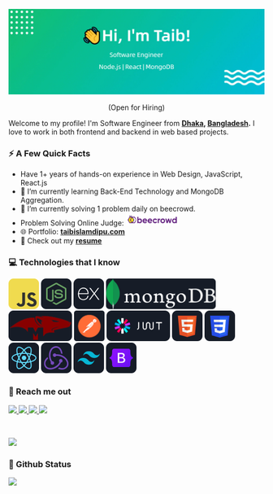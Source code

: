 ![Header](https://raw.githubusercontent.com/taibislamdipu/taibislamdipu/main/assets/github-profile-header.jpg)

<p align="center">(Open for Hiring)</p>

Welcome to my profile! I'm Software Engineer from **[Dhaka](https://en.wikipedia.org/wiki/Dhaka), [Bangladesh](https://en.wikipedia.org/wiki/Bangladesh).** I love to work in both frontend and backend in web based projects.

### ⚡️ A Few Quick Facts

- Have 1+ years of hands-on experience in Web Design, JavaScript, React.js
- 🔭 I’m currently learning Back-End Technology and MongoDB Aggregation.
- 🎯 I’m currently solving 1 problem daily on beecrowd.
- <span left="center">Problem Solving Online Judge: <a href="https://www.beecrowd.com.br/judge/en/profile/834556" target="_blank" alt="beecrowd/taibislamdipu">
  <img src="https://raw.githubusercontent.com/taibislamdipu/taibislamdipu/main/assets/icons/beecrowd.jpg" height=25>
  </a>
  </span>
- 🌐 Portfolio: **[taibislamdipu.com](https://taibislamdipu.netlify.app)**
- 📒 Check out my **[resume](https://drive.google.com/file/d/1zYMToXAO_OC6sUNnp5nM5LtBVq5r0fLU/view?usp=sharing)**

### 💻 Technologies that I know

<p>
<img src="https://raw.githubusercontent.com/taibislamdipu/taibislamdipu/main/assets/icons/javaScript.png" alt="JavaScript"/>
<img src="https://raw.githubusercontent.com/taibislamdipu/taibislamdipu/main/assets/icons/node.png" alt="Node.js"/>
<img src="https://raw.githubusercontent.com/taibislamdipu/taibislamdipu/main/assets/icons/express.png" alt="Express.js"/>
<img src="https://raw.githubusercontent.com/taibislamdipu/taibislamdipu/main/assets/icons/mongodb.png" height="60" alt="MongoDB" />
<img src="https://raw.githubusercontent.com/taibislamdipu/taibislamdipu/main/assets/icons/mongoose.png" width="125" height="60"  alt="mongoose" />
<img src="https://raw.githubusercontent.com/taibislamdipu/taibislamdipu/main/assets/icons/postman.png" width="60" height="60" alt="Postman" />
<img src="https://raw.githubusercontent.com/taibislamdipu/taibislamdipu/main/assets/icons/jwt.png" width="125" height="60" alt="JWT" />
<img src="https://raw.githubusercontent.com/taibislamdipu/taibislamdipu/main/assets/icons/html.png" alt="HTML" />
<img src="https://raw.githubusercontent.com/taibislamdipu/taibislamdipu/main/assets/icons/css.png" alt="CSS" />
<img src="https://raw.githubusercontent.com/taibislamdipu/taibislamdipu/main/assets/icons/react.png" alt="React.js" />
<img src="https://raw.githubusercontent.com/taibislamdipu/taibislamdipu/main/assets/icons/redux.png" alt="Redux" />
<img src="https://raw.githubusercontent.com/taibislamdipu/taibislamdipu/main/assets/icons/tailwind.png" alt="TailwindCSS" />
<img src="https://raw.githubusercontent.com/taibislamdipu/taibislamdipu/main/assets/icons/bootstrap.png" alt="Bootstrap" />
</p>

<p align="left">
<a href="https://getbootstrap.com" target="_blank" rel="noreferrer">  </a>
</p>

### 👋 Reach me out

<p left="center">
<a href="https://www.linkedin.com/in/taibislamdipu">
  <img src="https://img.shields.io/badge/linkedin-%230077B5.svg?&style=for-the-badge&logo=linkedin&logoColor=white" height=25>
</a> 
<a href="https://www.facebook.com/taibislamdipu">
  <img src="https://img.shields.io/badge/Facebook-1877F2?style=for-the-badge&logo=facebook&logoColor=white" height=25>
</a>
<a href="https://medium.com/@taibislamdipu">
  <img src="https://img.shields.io/badge/medium-%231DA1F2.svg?&style=for-the-badge&logo=medium&logoColor=white" height=25>
</a> 
<a href="mailto:mailtaibislam@gmail.com">
  <img src="https://img.shields.io/badge/Gmail-D14836?style=for-the-badge&logo=gmail&logoColor=white" height=25>
</a>
</p>

<br/>
<!-- GitHub Profile Views Counter -->

![](https://komarev.com/ghpvc/?username=taibislamdipu)

### 🚀 Github Status

<a href="http://www.github.com/taibislamdipu"><img src="https://github-readme-streak-stats.herokuapp.com/?user=taibislamdipu&stroke=ffffff&background=1c1917&ring=0891b2&fire=0891b2&currStreakNum=ffffff&currStreakLabel=0891b2&sideNums=ffffff&sideLabels=ffffff&dates=ffffff&hide_border=true" /></a>
